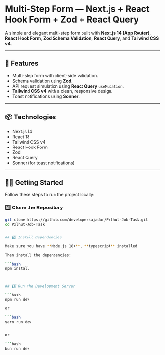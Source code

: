 # Multi-Step Form — Next.js + React Hook Form + Zod + React Query

A simple and elegant multi-step form built with **Next.js 14 (App Router)**, **React Hook Form**, **Zod Schema Validation**, **React Query**, and **Tailwind CSS v4**.  

---

## 🚀 Features

- Multi-step form with client-side validation.
- Schema validation using **Zod**.
- API request simulation using **React Query** `useMutation`.
- **Tailwind CSS v4** with a clean, responsive design.
- Toast notifications using **Sonner**.

---

## 📦 Technologies

- Next.js 14
- React 18
- Tailwind CSS v4
- React Hook Form
- Zod
- React Query
- Sonner (for toast notifications)

---

## 🧑‍💻 Getting Started

Follow these steps to run the project locally:

### 1️⃣ Clone the Repository

```bash
git clone https://github.com/developersajadur/Pxlhut-Job-Task.git
cd Pxlhut-Job-Task


## 2️⃣ Install Dependencies

Make sure you have **Node.js 18+**, **typescript** installed.

Then install the dependencies:

```bash
npm install



## 3️⃣ Run the Development Server

```bash
npm run dev

or

```bash
yarn run dev


or

```bash
bun run dev

